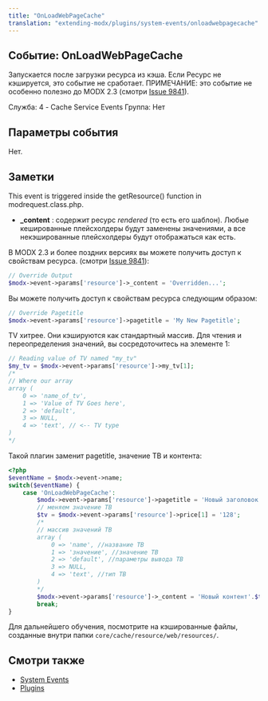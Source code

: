 ```yaml
---
title: "OnLoadWebPageCache"
translation: "extending-modx/plugins/system-events/onloadwebpagecache"
---
```


## Событие: OnLoadWebPageCache

Запускается после загрузки ресурса из кэша. Если Ресурс не кэшируется, это событие не сработает. ПРИМЕЧАНИЕ: это событие не особенно полезно до MODX 2.3 (смотри [Issue 9841](http://bugs.modx.com/issues/9841)).

Служба: 4 - Cache Service Events
Группа: Нет

## Параметры события

Нет.

## Заметки

This event is triggered inside the getResource() function in modrequest.class.php.

- **\_content** : содержит ресурс _rendered_ (то есть его шаблон). Любые кешированные плейсхолдеры будут заменены значениями, а все некэшированные плейсхолдеры будут отображаться как есть.

В MODX 2.3 и более поздних версиях вы можете получить доступ к свойствам ресурса. (смотри [Issue 9841](http://bugs.modx.com/issues/9841)):

``` php
// Override Output
$modx->event->params['resource']->_content = 'Overridden...';
```

Вы можете получить доступ к свойствам ресурса следующим образом:

``` php
// Override Pagetitle
$modx->event->params['resource']->pagetitle = 'My New Pagetitle';
```

TV хитрее. Они кэшируются как стандартный массив. Для чтения и переопределения значений, вы сосредоточитесь на элементе 1:

``` php
// Reading value of TV named "my_tv"
$my_tv = $modx->event->params['resource']->my_tv[1];
/*
// Where our array
array (
    0 => 'name_of_tv',
    1 => 'Value of TV Goes here',
    2 => 'default',
    3 => NULL,
    4 => 'text', // <-- TV type
)
*/
```

Такой плагин заменит pagetitle, значение ТВ и контента:

```php
<?php
$eventName = $modx->event->name;
switch($eventName) {
    case 'OnLoadWebPageCache':
        $modx->event->params['resource']->pagetitle = 'Новый заголовок';
        // меняем значение ТВ
        $tv = $modx->event->params['resource']->price[1] = '128';
        /*
        // массив значений ТВ 
        array (
            0 => 'name', //название ТВ
            1 => 'значение', //значение ТВ
            2 => 'default', //параметры вывода ТВ
            3 => NULL,
            4 => 'text', //тип ТВ
        )
        */
        $modx->event->params['resource']->_content = 'Новый контент'.$tv;
        break;
}
```

Для дальнейшего обучения, посмотрите на кэшированные файлы, созданные внутри папки `core/cache/resource/web/resources/`.

## Смотри также

- [System Events](extending-modx/plugins/system-events "System Events")
- [Plugins](extending-modx/plugins "Plugins")
